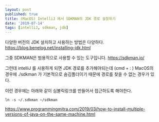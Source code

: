 ```yaml
---
layout: post
published: true
title: (MacOS) IntelliJ 에서 SDKMAN의 JDK 경로 설정하기
date: '2019-07-14'
tags: [intelliJ, sdkman, jdk]
---
```


다양한 버전의 JDK 설치하고 사용하는 방법은 다양하다.  
https://blog.benelog.net/installing-jdk.html

그중 SDKMAN은 범용적으로 사용할 수 있는 도구입니다.
https://sdkman.io/

그런데 intelliJ 를 사용하게 되면 JDK 경로를 추가해야되는데 (cmd + : )
MacOS의 경우에 ./sdkman 가 기본적으로 숨김폴더이기 때문에 경로를 찾을 수 없는 경우가 있다.

이런 경우에는 아래와 같이 심볼릭링크를 만들어서 접근하도록 해야한다.

```
ln -s ~/.sdkman ~/sdkman
```

https://www.programmingmitra.com/2019/03/how-to-install-multiple-versions-of-java-on-the-same-machine.html
